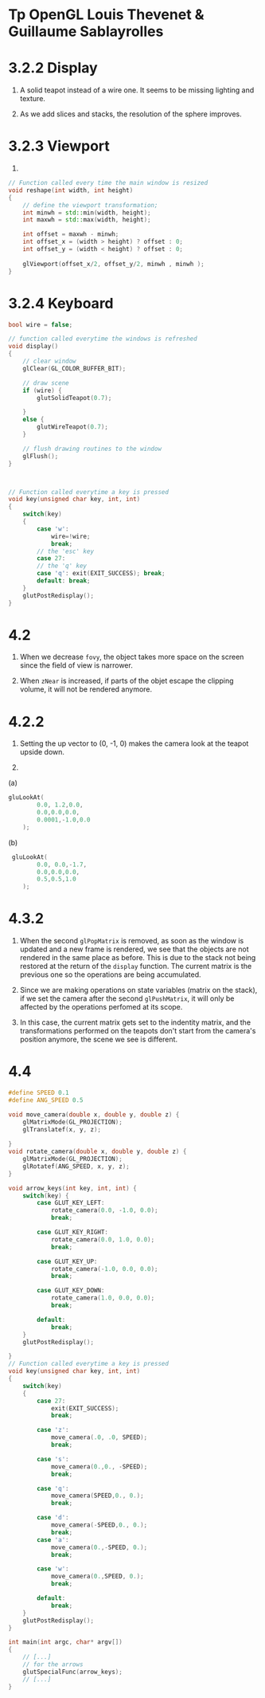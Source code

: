 # Tp OpenGL Louis Thevenet & Guillaume Sablayrolles
# 3.2.2 Display
1. A solid teapot instead of a wire one. It seems to be missing lighting and texture.

2. As we add slices and stacks, the resolution of the sphere improves.

# 3.2.3 Viewport

1. 

```cpp
// Function called every time the main window is resized
void reshape(int width, int height)
{
    // define the viewport transformation;
    int minwh = std::min(width, height);
    int maxwh = std::max(width, height);

    int offset = maxwh - minwh;
    int offset_x = (width > height) ? offset : 0;
    int offset_y = (width < height) ? offset : 0;
    
    glViewport(offset_x/2, offset_y/2, minwh , minwh );
}
```

# 3.2.4 Keyboard

```cpp
bool wire = false;

// function called everytime the windows is refreshed
void display()
{
    // clear window
    glClear(GL_COLOR_BUFFER_BIT);

    // draw scene
    if (wire) {
        glutSolidTeapot(0.7);

    }
    else {
        glutWireTeapot(0.7);
    }

    // flush drawing routines to the window
    glFlush();
}



// Function called everytime a key is pressed
void key(unsigned char key, int, int)
{
    switch(key)
    {
        case 'w':
            wire=!wire;
            break;
        // the 'esc' key
        case 27:
        // the 'q' key
        case 'q': exit(EXIT_SUCCESS); break;
        default: break;
    }
    glutPostRedisplay();
}
```

# 4.2

1. When we decrease `fovy`, the object takes more space on the screen since the field of view is narrower.

2. When `zNear` is increased, if parts of the objet escape the clipping volume, it will not be rendered anymore.

# 4.2.2

1. Setting the up vector to (0, -1, 0) makes the camera look at the teapot upside down.

2.
(a)
```cpp
gluLookAt(
        0.0, 1.2,0.0,
        0.0,0.0,0.0,
        0.0001,-1.0,0.0
    ); 
```

(b)
```cpp
 gluLookAt(
        0.0, 0.0,-1.7,
        0.0,0.0,0.0,
        0.5,0.5,1.0
    ); 
```

# 4.3.2

1. When the second `glPopMatrix` is removed, as soon as the window is updated and a new frame is rendered, we see that the objects are not rendered in the same place as before. This is due to the stack not being restored at the return of the `display` function. The current matrix is the previous one so the operations are being accumulated.

2. Since we are making operations on state variables (matrix on the stack), if we set the camera after the second `glPushMatrix`, it will only be affected by the operations perfomed at its scope.

3. In this case, the current matrix gets set to the indentity matrix, and the transformations performed on the teapots don't start from the camera's position anymore, the scene we see is different.

# 4.4

```cpp
#define SPEED 0.1
#define ANG_SPEED 0.5

void move_camera(double x, double y, double z) {
    glMatrixMode(GL_PROJECTION);
    glTranslatef(x, y, z);
    
}
void rotate_camera(double x, double y, double z) {
    glMatrixMode(GL_PROJECTION);
    glRotatef(ANG_SPEED, x, y, z);
}

void arrow_keys(int key, int, int) {
    switch(key) {
        case GLUT_KEY_LEFT:
            rotate_camera(0.0, -1.0, 0.0);
            break;

        case GLUT_KEY_RIGHT:
            rotate_camera(0.0, 1.0, 0.0);
            break;

        case GLUT_KEY_UP:
            rotate_camera(-1.0, 0.0, 0.0);
            break;

        case GLUT_KEY_DOWN:
            rotate_camera(1.0, 0.0, 0.0);
            break;

        default:
            break;
    }
    glutPostRedisplay();

}
// Function called everytime a key is pressed
void key(unsigned char key, int, int)
{
    switch(key)
    {
        case 27:
            exit(EXIT_SUCCESS);
            break;

        case 'z':
            move_camera(.0, .0, SPEED);
            break;

        case 's':
            move_camera(0.,0., -SPEED);
            break;

        case 'q':
            move_camera(SPEED,0., 0.);
            break;

        case 'd':
            move_camera(-SPEED,0., 0.);
            break;
        case 'a':
            move_camera(0.,-SPEED, 0.);
            break;

        case 'w':
            move_camera(0.,SPEED, 0.);
            break;

        default:
            break;
    }
    glutPostRedisplay();
}

int main(int argc, char* argv[])
{
    // [...]
    // for the arrows
    glutSpecialFunc(arrow_keys);
    // [...]
}
```